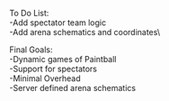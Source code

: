 To Do List:\
-Add spectator team logic\
-Add arena schematics and coordinates\

Final Goals:\
-Dynamic games of Paintball\
-Support for spectators\
-Minimal Overhead\
-Server defined arena schematics

